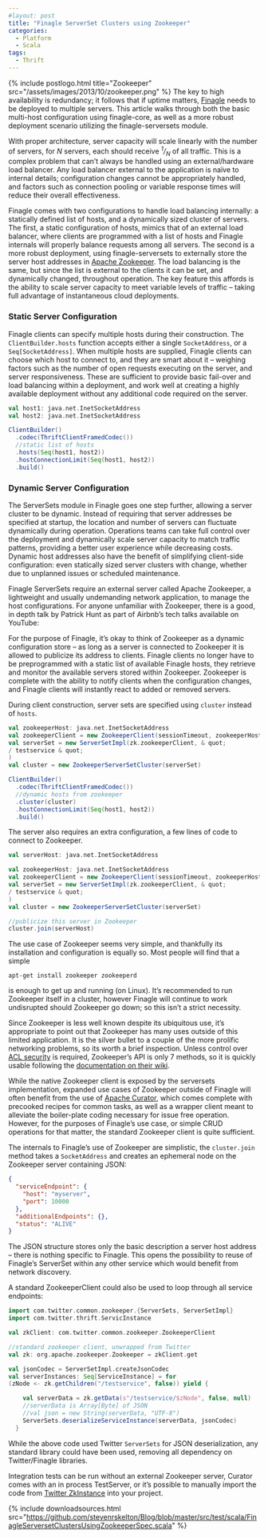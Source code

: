 ```yaml
---
#layout: post
title: "Finagle ServerSet Clusters using Zookeeper"
categories:
  - Platform
  - Scala
tags:
  - Thrift
---
```


{% include postlogo.html title="Zookeeper" src="/assets/images/2013/10/zookeeper.png" %} The key to high availability is
redundancy; it follows that if uptime matters, [Finagle](http://twitter.github.io/finagle/) needs to be deployed to
multiple servers. This article walks through both the basic multi-host configuration using finagle-core, as well as a
more robust deployment scenario utilizing the finagle-serversets module.

With proper architecture, server capacity will scale linearly with the number of servers, for <em>N</em> servers, each
should receive <em><sup>1</sup>/<sub>N</sub></em> of all traffic. This is a complex problem that can’t always be handled
using an external/hardware load balancer. Any load balancer external to the application is naïve to internal details;
configuration changes cannot be appropriately handled, and factors such as connection pooling or variable response times
will reduce their overall effectiveness.

Finagle comes with two configurations to handle load balancing internally: a statically defined list of hosts, and a
dynamically sized cluster of servers. The first, a static configuration of hosts, mimics that of an external load
balancer, where clients are programmed with a list of hosts and Finagle internals will properly balance requests among
all servers. The second is a more robust deployment, using finagle-serversets to externally store the server host
addresses in [Apache Zookeeper](http://zookeeper.apache.org/). The load balancing is the same, but since the list is
external to the clients it can be set, and dynamically changed, throughout operation. The key feature this affords is
the ability to scale server capacity to meet variable levels of traffic – taking full advantage of instantaneous cloud
deployments.

### Static Server Configuration

Finagle clients can specify multiple hosts during their construction. The `ClientBuilder.hosts` function accepts either
a single `SocketAddress`, or a `Seq[SocketAddress]`. When multiple hosts are supplied, Finagle clients can choose which
host to connect to, and they are smart about it – weighing factors such as the number of open requests executing on the
server, and server responsiveness. These are sufficient to provide basic fail-over and load balancing within a
deployment, and work well at creating a highly available deployment without any additional code required on the server.

```scala
val host1: java.net.InetSocketAddress
val host2: java.net.InetSocketAddress

ClientBuilder()
  .codec(ThriftClientFramedCodec())
  //static list of hosts
  .hosts(Seq(host1, host2))
  .hostConnectionLimit(Seq(host1, host2))
  .build()
```

### Dynamic Server Configuration

The ServerSets module in Finagle goes one step further, allowing a server cluster to be dynamic. Instead of requiring
that server addresses be specified at startup, the location and number of servers can fluctuate dynamically during
operation. Operations teams can take full control over the deployment and dynamically scale server capacity to match
traffic patterns, providing a better user experience while decreasing costs. Dynamic host addresses also have the
benefit of simplifying client-side configuration: even statically sized server clusters with change, whether due to
unplanned issues or scheduled maintenance.

Finagle ServerSets require an external server called Apache Zookeeper, a lightweight and usually undemanding network
application, to manage the host configurations. For anyone unfamiliar with Zookeeper, there is a good, in depth talk by
Patrick Hunt as part of Airbnb’s tech talks available on YouTube:

For the purpose of Finagle, it’s okay to think of Zookeeper as a dynamic configuration store – as long as a server is
connected to Zookeeper it is allowed to publicize its address to clients. Finagle clients no longer have to be
preprogrammed with a static list of available Finagle hosts, they retrieve and monitor the available servers stored
within Zookeeper. Zookeeper is complete with the ability to notify clients when the configuration changes, and Finagle
clients will instantly react to added or removed servers.

During client construction, server sets are specified using `cluster` instead of `hosts`.

```scala
val zookeeperHost: java.net.InetSocketAddress
val zookeeperClient = new ZookeeperClient(sessionTimeout, zookeeperHost)
val serverSet = new ServerSetImpl(zk.zookeeperClient, & quot;
/ testservice & quot;
)
val cluster = new ZookeeperServerSetCluster(serverSet)

ClientBuilder()
  .codec(ThriftClientFramedCodec())
  //dynamic hosts from zookeeper
  .cluster(cluster)
  .hostConnectionLimit(Seq(host1, host2))
  .build()
```

The server also requires an extra configuration, a few lines of code to connect to Zookeeper.

```scala
val serverHost: java.net.InetSocketAddress

val zookeeperHost: java.net.InetSocketAddress
val zookeeperClient = new ZookeeperClient(sessionTimeout, zookeeperHost)
val serverSet = new ServerSetImpl(zk.zookeeperClient, & quot;
/ testservice & quot;
)
val cluster = new ZookeeperServerSetCluster(serverSet)

//publicize this server in Zookeeper
cluster.join(serverHost)
```

The use case of Zookeeper seems very simple, and thankfully its installation and configuration is equally so. Most
people will find that a simple

```
apt-get install zookeeper zookeeperd
```

is enough to get up and running (on Linux). It’s recommended to run Zookeeper itself in a cluster, however Finagle will
continue to work undisrupted should Zookeeper go down; so this isn’t a strict necessity.

Since Zookeeper is less well known despite its ubiquitous use, it’s appropriate to point out that Zookeeper has many
uses outside of this limited application. It is the silver bullet to a couple of the more prolific networking problems,
so its worth a brief inspection. Unless control over [ACL security](http://en.wikipedia.org/wiki/Access_control_list) is
required, Zookeeper’s API is only 7 methods, so it is quickly usable following
the [documentation on their wiki](https://cwiki.apache.org/confluence/display/ZOOKEEPER/Index).

While the native Zookeeper client is exposed by the serversets implementation, expanded use cases of Zookeeper outside
of Finagle will often benefit from the use of [Apache Curator](http://curator.incubator.apache.org/), which comes
complete with precooked recipes for common tasks, as well as a wrapper client meant to alleviate the boiler-plate coding
necessary for issue free operation. However, for the purposes of Finagle’s use case, or simple CRUD operations for that
matter, the standard Zookeeper client is quite sufficient.

The internals to Finagle’s use of Zookeeper are simplistic, the `cluster.join` method takes a `SocketAddress` and
creates an ephemeral node on the Zookeeper server containing JSON:

```json
{
  "serviceEndpoint": {
    "host": "myserver",
    "port": 10000
  },
  "additionalEndpoints": {},
  "status": "ALIVE"
}
```

The JSON structure stores only the basic description a server host address – there is nothing specific to Finagle. This
opens the possibility to reuse of Finagle’s ServerSet within any other service which would benefit from network
discovery.

A standard ZookeeperClient could also be used to loop through all service endpoints:

```scala
import com.twitter.common.zookeeper.{ServerSets, ServerSetImpl}
import com.twitter.thrift.ServicInstance

val zkClient: com.twitter.common.zookeeper.ZookeeperClient

//standard zookeeper client, unwrapped from Twitter
val zk: org.apache.zookeeper.Zookeeper = zkClient.get

val jsonCodec = ServerSetImpl.createJsonCodec
val serverInstances: Seq[ServiceInstance] = for
(zNode <- zk.getChildren("/testservice", false)) yield {

    val serverData = zk.getData(s"/testservice/$zNode", false, null)
    //serverData is Array[Byte] of JSON
    //val json = new String(serverData, "UTF-8")
    ServerSets.deserializeServiceInstance(serverData, jsonCodec)
  }
```

While the above code used Twitter `ServerSets` for JSON deserialization, any standard library could have been used,
removing all dependency on Twitter/Finagle libraries.

Integration tests can be run without an external Zookeeper server, Curator comes with an in process TestServer, or it’s
possible to manually import the code
from [Twitter ZkInstance](https://github.com/twitter/finagle/blob/master/finagle-serversets/src/test/scala/com/twitter/finagle/zookeeper/ZkInstance.scala)
into your project.

{%
include downloadsources.html
src="https://github.com/stevenrskelton/Blog/blob/master/src/test/scala/FinagleServersetClustersUsingZookeeperSpec.scala"
%}